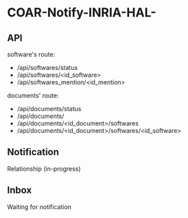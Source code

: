 # COAR-Notify-INRIA-HAL-

## API

software's route:
- /api/softwares/status
- /api/softwares/<id_software>
- /api/softwares_mention/<id_mention>

documents' route:
- /api/documents/status
- /api/documents/<id>
- /api/documents/<id_document>/softwares
- /api/documents/<id_document>/softwares/<id_software>


## Notification

Relationship (in-progress)

## Inbox 

Waiting for notification